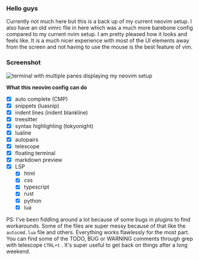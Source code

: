 ### Hello guys

Currently not much here but this is a back up of my current neovim setup. I also
have an old vimrc file in here which was a much more barebone config compared to
my current nvim setup. I am pretty pleased how it looks and feels like. It is a
much nicer experience with most of the UI elements away from the screen and not
having to use the mouse is the best feature of vim. 

### Screenshot

![terminal with multiple panes displaying my neovim
setup](../dotfiles/src/img/nvim_setup.png "setup") 


**What this neovim config can do**
- [X] auto complete (CMP)
- [X] snippets (luasnip)
- [X] indent lines (indent blankline)
- [X] treesitter
- [X] syntax highlighting (tokyonight)
- [X] lualine
- [X] autopairs
- [X] telescope
- [X] floating terminal
- [X] markdown preview
- [X] LSP
    - [X] html
    - [X] css
    - [X] typescript
    - [X] rust
    - [X] python
    - [X] lua

PS: I've been fiddling around a lot because of some bugs in plugins to find
workarounds. Some of the files are super messy because of that like the `autocmd.lua` file
and others. Everything works flawlessly for the most part. You can find some of
the TODO, BUG or WARNING comments through grep with telescope `CTRL+t` . It's super useful to get
back on things after a long weekend. 
